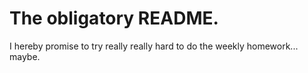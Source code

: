 # The obligatory README. 

I hereby promise to try really really hard to do the weekly homework... maybe. 